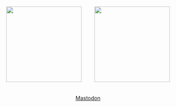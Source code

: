 
<br>

<div align = center>

<!--
[<img width = 120 src = 'Assets/OmegaTools.png' />][OmegaTools]       
[<img width = 120 src = 'Assets/Pordeno.png' />][Pordeno]       
[<img width = 120 src = 'Assets/ServedSpicy.png' />][ServedSpicy]

<br>

[<img
    width = 120
    src = 'Assets/OutLinked.png'
/>][OutLinked]       
[<img
    width = 120
    src = 'Assets/OpenPrinters.png'
/>][OpenPrinters]       
[<img
    width = 120
    src = 'Assets/NativeMessaging.png'
/>][NativeMessaging]
-->

[<img height = 200 src = 'https://github.com/PhoneDroid/PhoneDroid/assets/73050054/0a34e4e2-71b2-4f42-b2b3-4b98eabb9de1' />][JSLess]       
[<img height = 200 src = 'https://github.com/PhoneDroid/PhoneDroid/assets/73050054/3ee87858-76b4-4e15-a627-8b76482e5bee' />][Chibis]

</div>

<br>

<div align = center >
    <a rel="me" href="https://mastodon.social/@Phonedroid">Mastodon</a>
</div>


<!----------------------------------------------------------------------------->

[NativeMessaging]: https://github.com/NativeMessaging
[OpenPrinters]: https://github.com/OpenPrinters
[ServedSpicy]: https://github.com/ServedSpicy
[OmegaTools]: https://github.com/OmegaTools
[OutLinked]: https://github.com/OutLinked
[Pordeno]: https://github.com/Pordeno
[Chibis]: https://github.com/NiniNoChibi
[JSLess]: https://github.com/JSLess



